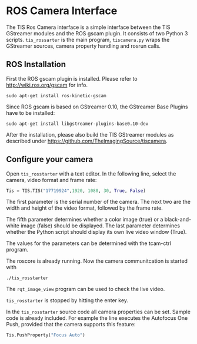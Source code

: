 # ROS Camera Interface
The TIS Ros Camera interface is a simple interface between the TIS GStreamer
modules and the ROS gscam plugin. It consists of two Python 3 scripts.
`tis_rossarter` is the main program, `tiscamera.py` wraps the GStreamer sources,
camera property handling and rosrun calls.

## ROS Installation
First the ROS gscam plugin is installed. Please refer to http://wiki.ros.org/gscam
for info.

`sudo apt-get install ros-kinetic-gscam`

Since ROS gscam is based on GStreamer 0.10, the GStreamer Base Plugins have to
be installed:

`sudo apt-get install libgstreamer-plugins-base0.10-dev`

After the installation, please also build the TIS GStreamer modules as described
under https://github.com/TheImagingSource/tiscamera.

## Configure your camera

Open `tis_rosstarter` with a text editor. In the following line, select the
camera, video format and frame rate:

```python
Tis = TIS.TIS("17719924",1920, 1080, 30, True, False)
```
The first parameter is the serial number of the camera. The next two are the
width and height of the video format, followed by the frame rate.

The fifth parameter determines whether a color image (true) or a black-and-white
image (false) should be displayed. The last parameter determines whether the
Python script should display its own live video window (True).

The values for the parameters can be determined with the tcam-ctrl program.

The roscore is already running. Now the camera communitcation is started with

`./tis_rosstarter`

The `rqt_image_view` program can be used to check the live video.

`tis_rosstarter` is stopped by hitting the enter key.

In the `tis_rosstarter` source code all camera properties can be set. Sample
code is already included. For example the line executes the Autofocus One Push,
provided that the camera supports this feature:

```python
Tis.PushProperty("Focus Auto")
```
